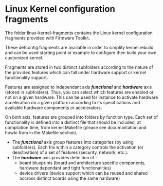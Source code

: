 # Linux Kernel configuration fragments
The folder linux-kernel-fragments contains the Linux kernel configuration fragments provided with Firmware Toolkit.

These defconfig fragments are available in order to simplify kernel rebuild and can be used starting point or example to configure then build your own customized kernel.

Fragments are stored in two distinct subfolders according to the nature of the provided features which can fall under hardware support or kernel functionality support.

Features are assigned to independant axis ***functional*** and ***hardware*** axis (stored in subfolders). Thus, you can select which features are enabled or not on a given hardware. This can be used for instance to activate hardware acceleration on a given platform according to its specifications and available hardware components or accelerators.

On both axis, features are grouped into folders by function type. Each set of functionality is defined into a distinct file that should be included, at compilation time, from kernel Makefile (please see documantation and howto from in the Makefile section).

* The ***functional*** axis group features into categories (by using subfolders). Each file within a category controls the activation (or deactivation) of a set of features (security, network, etc.).
* The ***hardware*** axis provides definition of :
  * board blueprints (board and architecture specific components, hardware dependant and tight functionalities)
  * device drivers (device support which can be reused and shared accross distinct boards using the same hardware)
